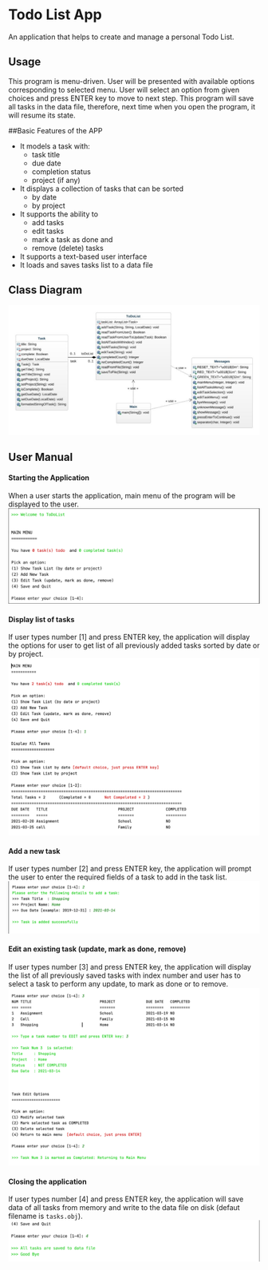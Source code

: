 # Todo List App
An application that helps to create and manage a personal Todo List.

## Usage
This program is menu-driven. User will be presented with available options corresponding to selected menu.
User will select an option from given choices and press ENTER key to move to next step.
This program will save all tasks in the data file, therefore, next time when you open the program,
it will resume its state.

##Basic Features of the APP
* It models a task with:
    * task title
    * due date
    * completion status
    * project (if any)
* It displays a collection of tasks that can be sorted
    * by date
    * by project
* It supports the ability to
    * add tasks
    * edit tasks
    * mark a task as done and
    * remove (delete) tasks
* It supports a text-based user interface
* It loads and saves tasks list to a data file

## Class Diagram
![Class-diagram](Screenshot/Class-diagram.png)

## User Manual

#### Starting the Application
When a user starts the application, main menu of the program will be displayed to
the user.
![Main-Menu](Screenshot/Main-Menu.png)

#### Display list of tasks
If user types number [1] and press ENTER key, the application will display the options
for user to get list of all previously added tasks sorted by date or by project.
![Display-task](Screenshot/Display-Task.png)

#### Add a new task
If user types number [2] and press ENTER key, the application will prompt the user to
enter the required fields of a task to add in the task list.
![AddNewTasK](Screenshot/AddNewTask.png)

#### Edit an existing task (update, mark as done, remove)
If user types number [3] and press ENTER key, the application will display the list of
all previously saved tasks with index number and user has to select a task to perform
any update, to mark as done or to remove.
![Edit-Task](Screenshot/Edit-Task.png)

#### Closing the application
If user types number [4] and press ENTER key, the application will save
data of all tasks from memory and write to the data file on disk (defaut filename is `tasks.obj`).
![Save&Quit](Screenshot/Save&quit.png)




